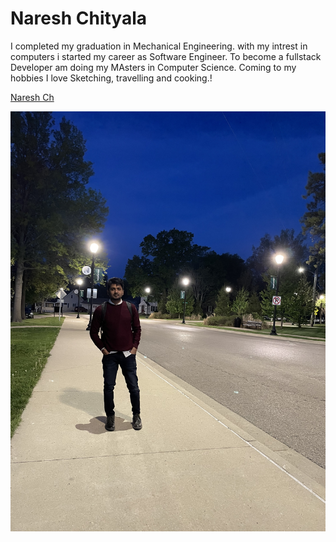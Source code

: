 # Naresh Chityala
I completed my graduation in Mechanical Engineering.
with my intrest in computers i started my career as Software Engineer. To become a fullstack Developer am doing my MAsters in Computer Science. Coming to my hobbies I love Sketching, travelling and cooking.!

[Naresh Ch](pic.jpg)

 ![Naresh Ch](pic.jpg)


